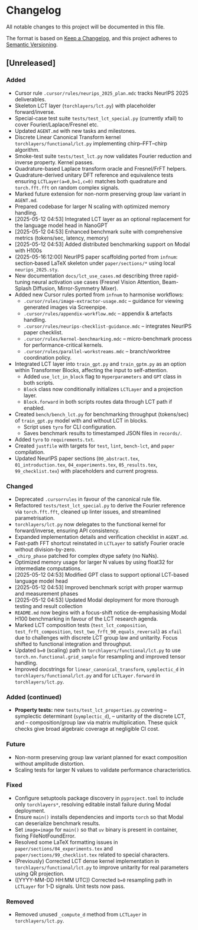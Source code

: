 # Changelog

All notable changes to this project will be documented in this file.

The format is based on [Keep a Changelog](https://keepachangelog.com/en/1.0.0/),
and this project adheres to [Semantic Versioning](https://semver.org/spec/v2.0.0.html).

## [Unreleased]

### Added

- Cursor rule `.cursor/rules/neurips_2025_plan.mdc` tracks NeurIPS 2025 deliverables.
- Skeleton LCT layer (`torchlayers/lct.py`) with placeholder forward/inverse.
- Special-case test suite `tests/test_lct_special.py` (currently xfail) to cover Fourier/Laplace/Fresnel etc.
- Updated `AGENT.md` with new tasks and milestones.
- Discrete Linear Canonical Transform kernel `torchlayers/functional/lct.py` implementing chirp–FFT–chirp algorithm.
- Smoke-test suite `tests/test_lct.py` now validates Fourier reduction and inverse property.  Kernel passes.
- Quadrature-based Laplace transform oracle and Fresnel/FrFT helpers.
- Quadrature-derived unitary DFT reference and equivalence tests ensuring
  `LCTLayer(a=0,b=1,c=0)` matches both quadrature and `torch.fft.fft` on
  random complex signals.
- Marked future extension for non-norm preserving group law variant in `AGENT.md`.
- Prepared codebase for larger N scaling with optimized memory handling.
- [2025-05-12 04:53] Integrated LCT layer as an optional replacement for the language model head in NanoGPT
- [2025-05-12 04:53] Enhanced benchmark suite with comprehensive metrics (tokens/sec, latency, memory)
- [2025-05-12 04:53] Added distributed benchmarking support on Modal with H100s
- (2025-05-16:12:00) NeurIPS paper scaffolding ported from `infnum`: section‐based LaTeX skeleton under `paper/sections/*` using local `neurips_2025.sty`.
- New documentation `docs/lct_use_cases.md` describing three rapid-tuning neural activation use cases (Fresnel Vision Attention, Beam-Splash Diffusion, Mirror-Symmetry Mixer).
- Added new Cursor rules ported from `infnum` to harmonise workflows:
  - `.cursor/rules/image-extractor-usage.mdc` – guidance for viewing generated images via Screenpipe.
  - `.cursor/rules/appendix-workflow.mdc` – appendix & artefacts handling.
  - `.cursor/rules/neurips-checklist-guidance.mdc` – integrates NeurIPS paper checklist.
  - `.cursor/rules/kernel-benchmarking.mdc` – micro-benchmark process for performance-critical kernels.
  - `.cursor/rules/parallel-workstreams.mdc` – branch/worktree coordination policy.
- Integrated LCT layer into `train_gpt.py` and `train_gptm.py` as an option within Transformer Blocks, affecting the input to self-attention.
  - Added `use_lct_in_block` flag to `Hyperparameters` and `GPT` class in both scripts.
  - `Block` class now conditionally initializes `LCTLayer` and a projection layer.
  - `Block.forward` in both scripts routes data through LCT path if enabled.
- Created `bench/bench_lct.py` for benchmarking throughput (tokens/sec) of `train_gpt.py` model with and without LCT in blocks.
  - Script uses `tyro` for CLI configuration.
  - Saves benchmark results to timestamped JSON files in `records/`.
- Added `tyro` to `requirements.txt`.
- Created `justfile` with targets for `test`, `lint`, `bench-lct`, and `paper` compilation.
- Updated NeurIPS paper sections (`00_abstract.tex`, `01_introduction.tex`, `04_experiments.tex`, `05_results.tex`, `99_checklist.tex`) with placeholders and current progress.

### Changed

- Deprecated `.cursorrules` in favour of the canonical rule file.
- Refactored `tests/test_lct_special.py` to derive the Fourier reference via `torch.fft.fft`, cleaned up linter issues, and streamlined parametrisation.
- `torchlayers/lct.py` now delegates to the functional kernel for forward/inverse, ensuring API consistency.
- Expanded implementation details and verification checklist in `AGENT.md`.
- Fast-path FFT shortcut reinstated in `LCTLayer` to satisfy Fourier oracle without division-by-zero.
- `_chirp_phase` patched for complex dtype safety (no NaNs).
- Optimized memory usage for larger N values by using float32 for intermediate computations.
- [2025-05-12 04:53] Modified GPT class to support optional LCT-based language model head
- [2025-05-12 04:53] Improved benchmark script with proper warmup and measurement phases
- [2025-05-12 04:53] Updated Modal deployment for more thorough testing and result collection
- `README.md` now begins with a focus-shift notice de-emphasising Modal H100 benchmarking in favour of the LCT research agenda.
- Marked LCT composition tests (`test_lct_composition`, `test_frft_composition`, `test_two_frft_90_equals_reversal`) as `xfail` due to challenges with discrete LCT group law and unitarity. Focus shifted to functional integration and throughput.
- Updated `b=0` (scaling) path in `torchlayers/functional/lct.py` to use `torch.nn.functional.grid_sample` for resampling and improved tensor handling.
- Improved docstrings for `linear_canonical_transform`, `symplectic_d` in `torchlayers/functional/lct.py` and for `LCTLayer.forward` in `torchlayers/lct.py`.

### Added (continued)

* **Property tests:** new `tests/test_lct_properties.py` covering
  – symplectic determinant (`symplectic_d`),
  – unitarity of the discrete LCT, and
  – composition/group law via matrix multiplication.
  These quick checks give broad algebraic coverage at negligible CI cost.

### Future

* Non-norm preserving group law variant planned for exact composition without amplitude distortion.
* Scaling tests for larger N values to validate performance characteristics.

### Fixed

- Configure setuptools package discovery in `pyproject.toml` to include only `torchlayers*`, resolving editable install failure during Modal deployment.
- Ensure `main()` installs dependencies and imports `torch` so that Modal can deserialize benchmark results.
- Set `image=image` for `main()` so that `uv` binary is present in container, fixing FileNotFoundError.
- Resolved some LaTeX formatting issues in `paper/sections/04_experiments.tex` and `paper/sections/99_checklist.tex` related to special characters.
- (Previously) Corrected LCT dense kernel implementation in `torchlayers/functional/lct.py` to improve unitarity for real parameters using QR projection.
- ([YYYY-MM-DD HH:MM UTC]) Corrected `b=0` resampling path in `LCTLayer` for 1-D signals. Unit tests now pass.

### Removed

- Removed unused `_compute_d` method from `LCTLayer` in `torchlayers/lct.py`.
